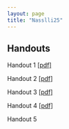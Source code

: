```yaml
---
layout: page
title: "Nasslli25"
---
```


## Handouts
Handout 1 [\[pdf\]](nasals/01.count-mass-nassli25.pdf)

Handout 2 [\[pdf\]](nasals/02.unmarked-marked-nassli25.pdf)

Handout 3 [\[pdf\]](nasals/03.plurals-nassli25.pdf)

Handout 4 [\[pdf\]](nasals/04.numerals-nassli25.pdf)

Handout 5

